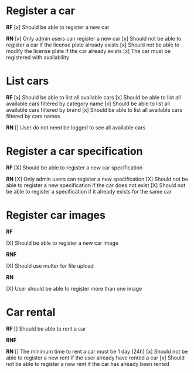 # Register a car

**RF**
[x] Should be able to register a new car

**RN**
[x] Only admin users can register a new car
[x] Should not be able to register a car if the license plate already exists
[x] Should not be able to modify the license plate if the car already exists
[x] The car must be registered with availability

# List cars

**RF**
[x] Should be able to list all available cars
[x] Should be able to list all available cars filtered by category name
[x] Should be able to list all available cars filtered by brand
[x] Should be able to list all available cars filtered by cars names

**RN**
[] User do not need be logged to see all available cars

# Register a car specification

**RF**
[X] Should be able to register a new car specification

**RN**
[X] Only admin users can register a new specification
[X] Should not be able to register a new specification if the car does not exist
[X] Should not be able to register a specification if it already exists for the same car

# Register car images

**RF**

[X] Should be able to register a new car image

**RNF**

[X] Should use multer for file upload

**RN**

[X] User should be able to register more than one image

# Car rental

**RF**
[] Should be able to rent a car

**RNF**

**RN**
[] The minimum time to rent a car must be 1 day (24h)
[x] Should not be able to register a new rent if the user already have rented a car
[x] Should not be able to register a new rent if the car has already been rented
